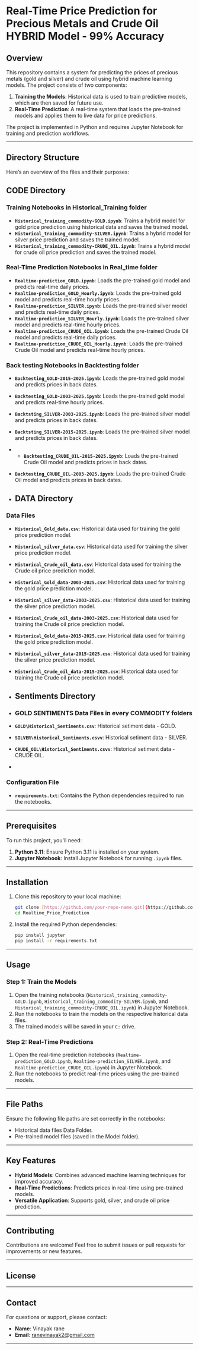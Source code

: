
# **Real-Time Price Prediction for Precious Metals and Crude Oil HYBRID Model - 99% Accuracy**

## **Overview**
This repository contains a system for predicting the prices of precious metals (gold and silver) and crude oil using hybrid machine learning models. The project consists of two components:

1. **Training the Models**: Historical data is used to train predictive models, which are then saved for future use.
2. **Real-Time Prediction**: A real-time system that loads the pre-trained models and applies them to live data for price predictions.

The project is implemented in Python and requires Jupyter Notebook for training and prediction workflows.

---

## **Directory Structure**
Here’s an overview of the files and their purposes:


## **CODE Directory**


### **Training Notebooks in Historical_Training folder**
- **`Historical_training_commodity-GOLD.ipynb`**: Trains a hybrid model for gold price prediction using historical data and saves the trained model.
- **`Historical_training_commodity-SILVER.ipynb`**: Trains a hybrid model for silver price prediction and saves the trained model.
- **`Historical_training_commodity-CRUDE_OIL.ipynb`**: Trains a hybrid model for crude oil price prediction and saves the trained model.

### **Real-Time Prediction Notebooks in Real_time folder**
- **`Realtime-prediction_GOLD.ipynb`**: Loads the pre-trained gold model and predicts real-time daily prices.
- **`Realtime-prediction_GOLD_Hourly.ipynb`**: Loads the pre-trained gold model and predicts real-time hourly prices.
- **`Realtime-prediction_SILVER.ipynb`**: Loads the pre-trained silver model and predicts real-time daily prices.
- **`Realtime-prediction_SILVER_Hourly.ipynb`**: Loads the pre-trained silver model and predicts real-time hourly prices.
- **`Realtime-prediction_CRUDE_OIL.ipynb`**: Loads the pre-trained Crude Oil model and predicts real-time daily prices.
- **`Realtime-prediction_CRUDE_OIL_Hourly.ipynb`**: Loads the pre-trained Crude Oil model and predicts real-time hourly prices.

### **Back testing Notebooks in Backtesting folder**
- **`Backtesting_GOLD-2015-2025.ipynb`**: Loads the pre-trained gold model and predicts  prices in back dates.
- **`Backtesting_GOLD-2003-2025.ipynb`**: Loads the pre-trained gold model and predicts real-time hourly prices.
- **`Backtsting_SILVER-2003-2025.ipynb`**: Loads the pre-trained silver  model and predicts  prices in back dates.
- **`Backtsting_SILVER-2015-2025.ipynb`**: Loads the pre-trained silver  model and predicts  prices in back dates.
- - **`Backtesting_CRUDE_OIL-2015-2025.ipynb`**: Loads the pre-trained Crude Oil  model and predicts  prices in back dates.
- **`Backtesting_CRUDE_OIL-2003-2025.ipynb`**: Loads the pre-trained Crude Oil model and predicts  prices in back dates.

- ## **DATA Directory**
### **Data Files**
- **`Historical_Gold_data.csv`**: Historical data used for training the gold price prediction model.
- **`Historical_silver_data.csv`**: Historical data used for training the silver price prediction model.
- **`Historical_Crude_oil_data.csv`**: Historical data used for training the Crude oil price prediction model.
- **`Historical_Gold_data-2003-2025.csv`**: Historical data used for training the gold price prediction model.
- **`Historical_silver_data-2003-2025.csv`**: Historical data used for training the silver price prediction model.
- **`Historical_Crude_oil_data-2003-2025.csv`**: Historical data used for training the Crude oil price prediction model.
- **`Historical_Gold_data-2015-2025.csv`**: Historical data used for training the gold price prediction model.
- **`Historical_silver_data-2015-2025.csv`**: Historical data used for training the silver price prediction model.
- **`Historical_Crude_oil_data-2015-2025.csv`**: Historical data used for training the Crude oil price prediction model.

-  ## **Sentiments Directory**
-  ### **GOLD SENTIMENTS Data Files in every COMMODITY folders**
- **`GOLD\Historical_Sentiments.csv`**: Historical setiment data - GOLD.
- **`SILVER\Historical_Sentiments.csvv`**: Historical setiment data - SILVER.
- **`CRUDE_OIL\Historical_Sentiments.csvv`**:  Historical setiment data - CRUDE OIL.

- 
### **Configuration File**
- **`requirements.txt`**: Contains the Python dependencies required to run the notebooks.

---

## **Prerequisites**
To run this project, you'll need:
1. **Python 3.11**: Ensure Python 3.11 is installed on your system.
2. **Jupyter Notebook**: Install Jupyter Notebook for running `.ipynb` files.

---

## **Installation**
1. Clone this repository to your local machine:
   ```bash
   git clone [https://github.com/your-repo-name.git](https://github.com/kayaniv105105/Realtime_Price_Prediction.git)
   cd Realtime_Price_Prediction
   ```
2. Install the required Python dependencies:
   ```bash
   pip install jupyter
   pip install -r requirements.txt
   ```

---

## **Usage**
### **Step 1: Train the Models**
1. Open the training notebooks (`Historical_training_commodity-GOLD.ipynb`, `Historical_training_commodity-SILVER.ipynb`, and `Historical_training_commodity-CRUDE_OIL.ipynb`) in Jupyter Notebook.
2. Run the notebooks to train the models on the respective historical data files.
3. The trained models will be saved in your `C:` drive.

### **Step 2: Real-Time Predictions**
1. Open the real-time prediction notebooks (`Realtime-prediction_GOLD.ipynb`, `Realtime-prediction_SILVER.ipynb`, and `Realtime-prediction_CRUDE_OIL.ipynb`) in Jupyter Notebook.
2. Run the notebooks to predict real-time prices using the pre-trained models.

---

## **File Paths**
Ensure the following file paths are set correctly in the notebooks:
- Historical data files Data Folder.
- Pre-trained model files (saved in the Model folder).

---

## **Key Features**
- **Hybrid Models**: Combines advanced machine learning techniques for improved accuracy.
- **Real-Time Predictions**: Predicts prices in real-time using pre-trained models.
- **Versatile Application**: Supports gold, silver, and crude oil price prediction.

---

## **Contributing**
Contributions are welcome! Feel free to submit issues or pull requests for improvements or new features.

---

## **License**


---

## **Contact**
For questions or support, please contact:  
- **Name**: Vinayak rane
- **Email**: ranevinayak2@gmail.com

--- 

